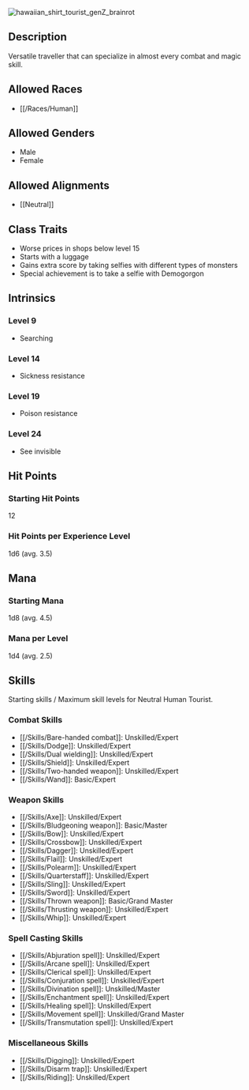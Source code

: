 <!--![tourist-and-medusa-512](https://github.com/hyvanmielenpelit/GnollHack/assets/16661034/e84cdac3-2739-4cf7-a9a1-5822c979d579)-->
![hawaiian_shirt_tourist_genZ_brainrot](https://github.com/user-attachments/assets/a7d52638-4914-4cf5-9999-b978abc4203d)

## Description

Versatile traveller that can specialize in almost every combat and magic skill.

## Allowed Races

- [[/Races/Human]]

## Allowed Genders

- Male
- Female

## Allowed Alignments

- [[Neutral]]

## Class Traits

- Worse prices in shops below level 15
- Starts with a luggage
- Gains extra score by taking selfies with different types of monsters
- Special achievement is to take a selfie with Demogorgon

## Intrinsics

### Level 9

- Searching

### Level 14

- Sickness resistance

### Level 19

- Poison resistance

### Level 24

- See invisible

## Hit Points

### Starting Hit Points

12

### Hit Points per Experience Level

1d6 (avg. 3.5)

## Mana

### Starting Mana

1d8 (avg. 4.5)

### Mana per Level

1d4 (avg. 2.5)

## Skills

Starting skills / Maximum skill levels for Neutral Human Tourist.

### Combat Skills 

- [[/Skills/Bare-handed combat]]: Unskilled/Expert
- [[/Skills/Dodge]]: Unskilled/Expert
- [[/Skills/Dual wielding]]: Unskilled/Expert
- [[/Skills/Shield]]: Unskilled/Expert
- [[/Skills/Two-handed weapon]]: Unskilled/Expert
- [[/Skills/Wand]]: Basic/Expert 

### Weapon Skills 

- [[/Skills/Axe]]: Unskilled/Expert 
- [[/Skills/Bludgeoning weapon]]: Basic/Master 
- [[/Skills/Bow]]: Unskilled/Expert 
- [[/Skills/Crossbow]]: Unskilled/Expert 
- [[/Skills/Dagger]]: Unskilled/Expert 
- [[/Skills/Flail]]: Unskilled/Expert 
- [[/Skills/Polearm]]: Unskilled/Expert 
- [[/Skills/Quarterstaff]]: Unskilled/Expert 
- [[/Skills/Sling]]: Unskilled/Expert 
- [[/Skills/Sword]]: Unskilled/Expert 
- [[/Skills/Thrown weapon]]: Basic/Grand Master
- [[/Skills/Thrusting weapon]]: Unskilled/Expert 
- [[/Skills/Whip]]: Unskilled/Expert 

### Spell Casting Skills 

- [[/Skills/Abjuration spell]]: Unskilled/Expert 
- [[/Skills/Arcane spell]]: Unskilled/Expert 
- [[/Skills/Clerical spell]]: Unskilled/Expert 
- [[/Skills/Conjuration spell]]: Unskilled/Expert 
- [[/Skills/Divination spell]]: Unskilled/Master 
- [[/Skills/Enchantment spell]]: Unskilled/Expert 
- [[/Skills/Healing spell]]: Unskilled/Expert 
- [[/Skills/Movement spell]]: Unskilled/Grand Master
- [[/Skills/Transmutation spell]]: Unskilled/Expert 

### Miscellaneous Skills 

- [[/Skills/Digging]]: Unskilled/Expert 
- [[/Skills/Disarm trap]]: Unskilled/Expert
- [[/Skills/Riding]]: Unskilled/Expert